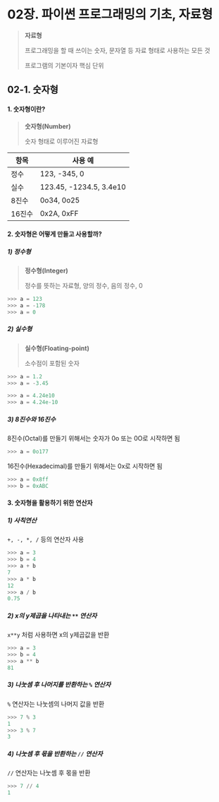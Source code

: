 # 02장. 파이썬 프로그래밍의 기초, 자료형

> **자료형**
>
> 프로그래밍을 할 때 쓰이는 숫자, 문자열 등 자료 형태로 사용하는 모든 것
>
> 프로그램의 기본이자 핵심 단위





## 02-1. 숫자형

#### 1. 숫자형이란?

> **숫자형(Number)**
>
> 숫자 형태로 이루어진 자료형

| 항목   | 사용 예                 |
| ------ | ----------------------- |
| 정수   | 123, -345, 0            |
| 실수   | 123.45, -1234.5, 3.4e10 |
| 8진수  | 0o34, 0o25              |
| 16진수 | 0x2A, 0xFF              |







#### 2. 숫자형은 어떻게 만들고 사용할까?

##### 1) 정수형

> **정수형(Integer)**
>
> 정수를 뜻하는 자료형, 양의 정수, 음의 정수, 0

```python
>>> a = 123
>>> a = -178
>>> a = 0
```





##### 2) 실수형

> **실수형(Floating-point)**
>
> 소수점이 포함된 숫자

```python
>>> a = 1.2
>>> a = -3.45

>>> a = 4.24e10
>>> a = 4.24e-10
```





##### 3) 8진수와 16진수

8진수(Octal)를 만들기 위해서는 숫자가 0o 또는 0O로 시작하면 됨

```python
>>> a = 0o177
```





16진수(Hexadecimal)를 만들기 위해서는 0x로 시작하면 됨

```python
>>> a = 0x8ff
>>> b = 0xABC
```







#### 3. 숫자형을 활용하기 위한 연산자

##### 1) 사칙연산

`+, -, *, /` 등의 연산자 사용

```python
>>> a = 3
>>> b = 4
>>> a + b
7
>>> a * b
12
>>> a / b
0.75
```

 



##### 2) x의 y제곱을 나타내는 `**` 연산자

`x**y` 처럼 사용하면 x의 y제곱값을 반환

```python
>>> a = 3
>>> b = 4
>>> a ** b
81
```





##### 3) 나눗셈 후 나머지를 반환하는 `%` 연산자

`%` 연산자는 나눗셈의 나머지 값을 반환

```python
>>> 7 % 3
1
>>> 3 % 7
3
```





##### 4) 나눗셈 후 몫을 반환하는 `//` 연산자

`//` 연산자는 나눗셈 후 몫을 반환

```python
>>> 7 // 4
1
```



